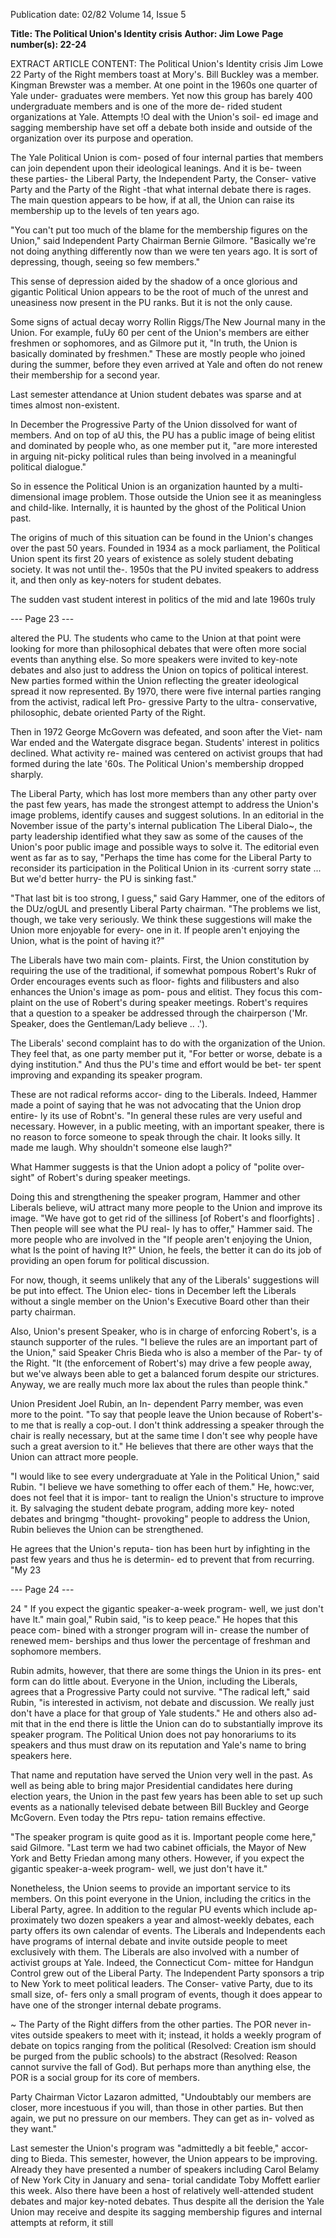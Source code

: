 Publication date: 02/82
Volume 14, Issue 5

**Title: The Political Union's Identity crisis**
**Author: Jim Lowe**
**Page number(s): 22-24**

EXTRACT ARTICLE CONTENT:
The 
Political 
Union's 
Identity 
crisis 
Jim Lowe 
22 
Party of the Right members toast at Mory's. 
Bill Buckley was a member. Kingman 
Brewster was a member. At one point 
in the 1960s one quarter of Yale under-
graduates were members. Yet now this 
group has barely 400 undergraduate 
members and is one of the more de-
rided student organizations at Yale. 
Attempts !O deal with the Union's soil-
ed image and sagging membership 
have set off a debate both inside and 
outside of the organization over its 
purpose and operation. 

The Yale Political Union is com-
posed of four internal parties that 
members can join dependent upon 
their ideological leanings. And it is be-
tween these parties- the Liberal Party, 
the Independent Party, the Conser-
vative Party and the Party of the Right 
-that what internal debate there is 
rages. The main question appears to 
be how, if at all, the Union can raise its 
membership up to the levels of ten 
years ago. 

"You can't put too much of the 
blame for the membership figures on 
the Union," said Independent Party 
Chairman Bernie Gilmore. "Basically 
we're not doing anything differently 
now than we were ten years ago. It is 
sort of depressing, though, seeing so 
few members." 

This sense of depression aided by 
the shadow of a once glorious and 
gigantic Political Union appears to be 
the root of much of the unrest and 
uneasiness now present in the PU 
ranks. But it is not the only cause. 

Some signs of actual decay worry 
Rollin Riggs/The New Journal 
many in the Union. For example, fuUy 
60 per cent of the Union's members are 
either freshmen or sophomores, and as 
Gilmore put it, "In truth, the Union is 
basically dominated by freshmen." 
These are mostly people who joined 
during the summer, before they even 
arrived at Yale and often do not renew 
their membership for a second year. 

Last semester attendance at Union 
student debates was sparse and at 
times almost non-existent. 

In 
December the Progressive Party of the 
Union dissolved for want of members. 
And on top of aU this, the PU has a 
public image of being elitist and 
dominated by people who, as one 
member put it, "are more interested in 
arguing nit-picky political rules than 
being involved in 
a 
meaningful 
political dialogue." 

So in essence the Political Union is 
an organization haunted by a multi-
dimensional image problem. Those 
outside the Union see it as meaningless 
and child-like. Internally, it is haunted 
by the ghost of the Political Union past. 

The origins of much of this situation 
can be found in the Union's changes 
over the past 50 years. Founded in 
1934 as a 
mock parliament, the 
Political Union spent its first 20 years 
of existence 
as solely 
student 
debating society. It was not until the-. 
1950s that the PU invited speakers to 
address it, and then only as key-noters 
for student debates. 

The sudden vast student interest in 
politics of the mid and late 1960s truly 


--- Page 23 ---

altered the PU. The students who 
came to the Union at that point were 
looking for more than philosophical 
debates that were often more social 
events than anything else. So more 
speakers were invited to key-note 
debates and also just to address the 
Union on topics of political interest. 
New parties formed within the Union 
reflecting the greater ideological 
spread it now represented. By 1970, 
there were five internal parties ranging 
from the activist, radical left Pro-
gressive Party to 
the ultra-
conservative, 
philosophic, debate 
oriented Party of the Right. 

Then in 1972 George McGovern 
was defeated, and soon after the Viet-
nam War ended and the Watergate 
disgrace began. Students' interest in 
politics declined. What activity re-
mained was centered on activist groups 
that had formed during the late '60s. 
The Political Union's membership 
dropped sharply. 

The Liberal Party, which has lost 
more members than any other party 
over the past few years, has made the 
strongest attempt to address 
the 
Union's image problems, identify 
causes and suggest solutions. In an 
editorial in the November issue of the 
party's internal publication The Liberal 
Dialo~, the party leadership identified 
what they saw as some of the causes of 
the Union's poor public image and 
possible ways to solve it. The editorial 
even went as far as to say, "Perhaps the 
time has come for the Liberal Party to 
reconsider its participation in the 
Political Union in its ·current sorry 
state ... But we'd better hurry- the 
PU is sinking fast." 

"That last bit is too strong, I guess," 
said Gary Hammer, one of the editors 
of the DUz/ogUL and presently Liberal 
Party chairman. "The problems we 
list, though, we take very seriously. 
We think these suggestions will make 
the Union more enjoyable for every-
one in it. If people aren't enjoying the 
Union, what is the point of having it?" 

The Liberals have two main com-
plaints. First, the Union constitution 
by requiring the use of the traditional, 
if somewhat pompous Robert's Rukr of 
Order encourages events such as floor-
fights and 
filibusters 
and also 
enhances the Union's image as pom-
pous and elitist. They focus this com-
plaint on the use of Robert's during 
speaker meetings. Robert's requires that 
a question to a speaker be addressed 
through the chairperson ('Mr. 
Speaker, does the Gentleman/Lady 
believe .. .'). 

The Liberals' second complaint has 
to do with the organization of the 
Union. They feel that, as one party 
member put it, "For better or worse, 
debate is a dying institution." And thus 
the PU's time and effort would be bet-
ter spent improving and expanding its 
speaker program. 

These are not radical reforms accor-
ding to the Liberals. Indeed, Hammer 
made a point of saying that he was not 
advocating that the Union drop entire-
ly its use of Robnt's. "In general these 
rules are very useful and necessary. 
However, in a public meeting, with an 
important speaker, there is no reason 
to force someone to speak through the 
chair. It looks silly. It made me laugh. 
Why shouldn't someone else laugh?" 

What Hammer suggests is that the 
Union adopt a policy of "polite over-
sight" of Robert's 
during speaker 
meetings. 

Doing this and strengthening the 
speaker program, Hammer and other 
Liberals believe, wiU attract many 
more people to the Union and improve 
its image. "We have got to get rid of 
the silliness [of Robert's and floorfights] . 
Then people will see what the PU real-
ly has to offer," Hammer said. The 
more people who are involved in the 
"If people aren't enjoying the 
Union, what Is the point of 
having It?" 
Union, he feels, the better it can do its 
job of providing an open forum for 
political discussion. 

For now, though, it seems unlikely 
that any of the Liberals' suggestions 
will be put into effect. The Union elec-
tions in December left the Liberals 
without a 
single member on the 
Union's Executive Board other than 
their party chairman. 

Also, 
Union's present Speaker, who is in 
charge of enforcing Robert's, 
is a 
staunch supporter of the rules. "I 
believe the rules are an important part 
of the Union," said Speaker Chris 
Bieda who is also a member of the Par-
ty of the Right. "It (the enforcement of 
Robert's) may drive a few people away, 
but we've always been able to get a 
balanced forum despite our strictures. 
Anyway, we are really much more lax 
about the rules than people think." 

Union President Joel Rubin, an In-
dependent Parry member, was even 
more to the point. "To say that people 
leave the Union because of Robert's- to 
me that is really a cop-out. I don't 
think addressing a speaker through the 
chair is really necessary, but at the 
same time I don't see why people have 
such a great aversion to it." He believes 
that there are other ways that the 
Union can attract more people. 

"I 
would 
like 
to 
see 
every 
undergraduate at Yale in the Political 
Union," said Rubin. "I believe we have 
something to offer each of them." He, 
howc:ver, does not feel that it is impor-
tant to realign the Union's structure to 
improve it. By salvaging the student 
debate program, adding more key-
noted debates and bringmg "thought-
provoking" people to address the 
Union, Rubin believes the Union can 
be strengthened. 

He agrees that the Union's reputa-
tion has been hurt by infighting in the 
past few years and thus he is determin-
ed to prevent that from recurring. "My 
23 


--- Page 24 ---

24 
" If you expect the gigantic 
speaker-a-week program-
well, we just don't have lt." 
main goal," Rubin said, "is to keep 
peace." He hopes that this peace com-
bined with a stronger program will in-
crease the number of renewed mem-
berships and thus lower the percentage 
of freshman and sophomore members. 

Rubin admits, however, that there 
are some things the Union in its pres-
ent form can do little about. Everyone 
in the Union, including the Liberals, 
agrees that a Progressive Party could 
not survive. "The radical left," said 
Rubin, "is interested in activism, not 
debate and discussion. We really just 
don't have a place for that group of 
Yale students." He and others also ad-
mit that in the end there is little the 
Union can do to substantially improve 
its speaker program. The Political 
Union does not pay honorariums to its 
speakers and thus must draw on its 
reputation and Yale's name to bring 
speakers here. 

That name and reputation have 
served the Union very well in the past. 
As well as being able to bring major 
Presidential candidates here during 
election years, the Union in the past 
few years has been able to set up such 
events as a nationally televised debate 
between Bill Buckley and George 
McGovern. Even today the Ptrs repu-
tation remains effective. 

"The speaker program is quite good 
as it is. Important people come here," 
said Gilmore. "Last term we had two 
cabinet officials, the Mayor of New 
York and Betty Friedan among many 
others. However, if you expect the 
gigantic speaker-a-week program-
well, we just don't have it." 

Nonetheless, the Union seems to 
provide an important service to its 
members. On this point everyone in 
the Union, including the critics in the 
Liberal Party, agree. In addition to the 
regular PU events which include ap-
proximately two dozen speakers a year 
and almost-weekly debates, each party 
offers its own calendar of events. The 
Liberals and Independents each have 
programs of internal debate and invite 
outside people to meet exclusively with 
them. The Liberals are also involved 
with a number of activist groups at 
Yale. Indeed, the Connecticut Com-
mittee for Handgun Control grew out 
of the Liberal Party. The Independent 
Party sponsors a trip to New York to 
meet political leaders. The Conser-
vative Party, due to its small size, of-
fers only a small program of events, 
though it does appear to have one of 
the stronger internal debate programs. 

~ 
The Party of the Right differs from 
the other parties. The POR never in-
vites outside speakers to meet with it; 
instead, it holds a weekly program of 
debate on topics ranging from the 
political (Resolved: 
Creation ism 
should be purged from the public 
schools) to the abstract (Resolved: 
Reason cannot survive the fall of God). 
But perhaps more than anything else, 
the POR is a social group for its core of 
members. 

Party Chairman Victor 
Lazaron admitted, "Undoubtably our 
members are closer, more incestuous if 
you will, than those in other parties. 
But then again, we put no pressure on 
our members. They can get as in-
volved as they want." 

Last semester the Union's program 
was "admittedly a bit feeble," accor-
ding to Bieda. This semester, however, 
the Union appears to be improving. 
Already they have presented a number 
of speakers including Carol Belamy of 
New York City in January and sena-
torial candidate Toby Moffett earlier 
this week. Also there have been a host 
of relatively well-attended student 
debates and major key-noted debates. 
Thus despite all the derision the Yale 
Union may receive and 
despite its sagging membership figures 
and internal attempts at reform, it still